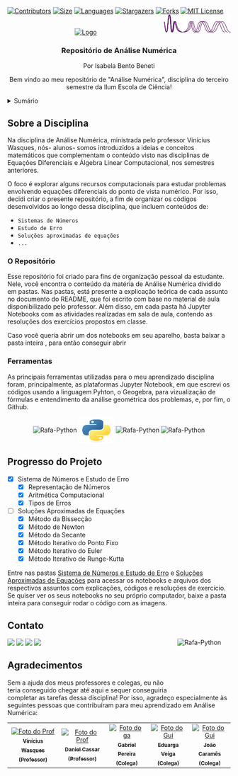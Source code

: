 
<!-- PROJECT SHIELDS -->
<!--
*** I'm using markdown "reference style" links for readability.
*** Reference links are enclosed in brackets [ ] instead of parentheses ( ).
*** See the bottom of this document for the declaration of the reference variables
*** for contributors-url, forks-url, etc. This is an optional, concise syntax you may use.
*** https://www.markdownguide.org/basic-syntax/#reference-style-links
-->
[![Contributors][contributors-shield]][contributors-url]
[![Size][size-shield]][size-url]
[![Languages][languages-shield]][languages-url]
[![Stargazers][stars-shield]][stars-url]
[![Forks][forks-shield]][forks-url]
[![MIT License][license-shield]][license-url]
<img align="right" alt="ilum" height="40" width="150" src="https://github.com/pedrozanineli/pcd.github.io/blob/main/logo1.png">
 
  

<!-- LOGO -->
<br />

<div align="center">
  <a href="![neural](https://user-images.githubusercontent.com/106626661/225796535-51b41213-8397-435d-ab94-dc64551a2da1.gif)">
    <img src="https://user-images.githubusercontent.com/106626661/228412974-4221b846-1bd9-4c57-99a8-2c49c5466af9.png" alt="Logo" width="440" height="230">
  </a>

  <h3 align="center">Repositório de Análise Numérica</h3>
  <p align="center">Por Isabela Bento Beneti</p>

  <p align="center">
    Bem vindo ao meu repositório de "Análise Numérica", disciplina do terceiro semestre da Ilum Escola de Ciência!
   
  </p>
</div>



<!-- Sumário -->
<details>
  <summary>Sumário</summary>
  <ol>
    <li>
      <a href="#sobre">Sobre a Disciplina</a>
      <ul>
        <li><a href="#projeto">O Repositório</a></li>
       </ul>
      <ul>
        <li><a href="#ferramentas">Ferramentas</a></li>
      </ul>
    </li>
    <li><a href="#progresso">Progresso do Curso</a></li>
    <li>
      <a href="#contato">Contato</a>
    </li>
    <li><a href="#acknowledgments">Agradecimentos</a></li>
  </ol>
</details>



<!-- Sobre a Disciplina e o Projeto -->
## Sobre a Disciplina <a name="sobre"></a>

Na disciplina de Análise Numérica, ministrada pelo professor Vinícius Wasques, nós- alunos- somos introduzidos a ideias e conceitos matemáticos que complementam o conteúdo visto nas disciplinas de Equações Diferenciais e Álgebra Linear Computacional, nos semestres anteriores. 

O foco é explorar alguns recursos computacionais para estudar problemas envolvendo equações diferenciais do ponto de vista numérico. Por isso, decidi criar o presente repositório, a fim de organizar os códigos desenvolvidos ao longo dessa disciplina, que incluem conteúdos de: 
* `Sistemas de Números` 
* `Estudo de Erro`
* `Soluções aproximadas de equações`
* `...`

### O Repositório <a name= "projeto"></a>

Esse repositório foi criado para fins de organização pessoal da estudante. Nele, você encontra o conteúdo da matéria de Análise Numérica dividido em pastas. Nas pastas, está presente a explicação teórica de cada assunto no documento do README, que foi escrito com base no material de aula disponibilizado pelo professor. Além disso, em cada pasta há Jupyter Notebooks com as atividades realizadas em sala de aula, contendo as resoluções dos exercícios propostos em classe.

Caso você queria abrir um dos notebooks em seu aparelho, basta baixar a pasta inteira , para então conseguir abrir 

### Ferramentas <a name="ferramentas"></a>

As principais ferramentas utilizadas para o meu aprendizado disciplina foram, principalmente, as plataformas Jupyter Notebook, em que escrevi os códigos usando a  linguagem Pyhton, o Geogebra, para vizualização de fórmulas e entendimento da análise geométrica dos problemas, e, por fim, o Github.
</div>
<div align="center">
 <img align="center" alt="Rafa-Python" height="70" width="70" src= https://user-images.githubusercontent.com/106626661/225802823-3edf4493-8191-433f-9152-7e73b941aadb.png>
 
 <img align="center" alt="Rafa-Python" height="60" width="80" src="https://raw.githubusercontent.com/devicons/devicon/master/icons/python/python-original.svg">
 
 <img align="center" alt="Rafa-Python" height="60" width="60" src= https://user-images.githubusercontent.com/106626661/228415402-be274d67-05c0-45f1-84c4-fc3c757a176c.png>
 
 <img align="center" alt="Rafa-Python" height="60" width="60" src= https://user-images.githubusercontent.com/106626661/225802391-d24ac038-78b1-4b2d-8720-f5f9fb4dac9a.png>
 
</div>





<!-- Progresso -->
## Progresso do Projeto <a name="progresso"></a>

- [x] Sistema de Números e Estudo de Erro
    - [x] Representação de Números
    - [x] Aritmética Computacional
    - [x] Tipos de Erros
    
- [ ] Soluções Aproximadas de Equações
    - [x] Método da Bissecção
    - [x] Método de Newton
    - [x] Método da Secante
    - [x] Método Iterativo do Ponto Fixo
    - [x] Método Iterativo do Euler
    - [x] Método Iterativo de Runge-Kutta
    
Entre nas pastas [Sistema de Números e Estudo de Erro](https://github.com/benetao/Analise_numerica/tree/main/Sistemas%20de%20N%C3%BAmeros%20e%20Estudo%20de%20Erro) e [Soluções Aproximadas de Equações](https://github.com/benetao/Analise_numerica/tree/main/Solu%C3%A7%C3%B5es%20Aproximadas%20de%20Equa%C3%A7%C3%B5es) para acessar os notebooks e arquivos dos respectivos assuntos com explicações, códigos e resoluções de exercício. Se quiser ver os seus notebooks no seu próprio computador, baixe a pasta inteira para conseguir rodar o código com as imagens.

<!-- CONTATO -->
## Contato <a name="contato"></a>
<div>
 <img align="right" alt="Rafa-Python" height="120" width="120" src= https://user-images.githubusercontent.com/106626661/193426485-7901d706-9c84-4afd-9e91-e5b39dbdfd61.png>
  <a href="https://instagram.com/isa.beneti" target="_blank"><img src="https://img.shields.io/badge/-Instagram-%23E4405F?style=for-the-badge&logo=instagram&logoColor=white" target="_blank"></a>
  <a href = "mailto:isabela220039@ilum.cnpem.br"><img src="https://img.shields.io/badge/-Gmail-%23333?style=for-the-badge&logo=gmail&logoColor=white" target="_blank"></a>
  <a href="https://www.linkedin.com/in/isabela-bento-beneti-044183236" target="_blank"><img src="https://img.shields.io/badge/-LinkedIn-%230077B5?style=for-the-badge&logo=linkedin&logoColor=white" target="_blank"></a> 
  <a href="https://www.youtube.com/channel/UCvf7m3bDwbFaezDbe_Igg_w" target="_blank"><img src="https://img.shields.io/badge/YouTube-FF0000?style=for-the-badge&logo=youtube&logoColor=white" target="_blank"></a>
 





<!-- ACKNOWLEDGMENTS -->
## Agradecimentos <a name="acknowledgments"></a>

Sem a ajuda dos meus professores e colegas, eu não teria conseguido chegar até aqui e sequer conseguiria completar as tarefas dessa disciplina! Por isso, agradeço especialmente às seguintes pessoas que contribuíram para meu aprendizado em Análise Numérica:

<table>
  <tr>
    <td align="center">
      <a href="#">
        <img src="https://user-images.githubusercontent.com/106626661/228413860-7b1afd13-f1df-4d1b-9d14-00e339b7fb17.png" width="100px;" alt="Foto do Prof"/><br>
        <sub>
          <b>Vinícius Wasques (Professor)</b>
        </sub>
      </a>
    </td>
    <td align="center">
      <a href="#">
        <img src="https://user-images.githubusercontent.com/106626661/228932253-400d7535-b2e7-4b29-b670-b3cec9a61be5.png" width="100px;" alt="Foto do Prof"/><br>
        <sub>
          <b>Daniel Cassar (Professor)</b>
        </sub>
      </a>
    </td>
    <td align="center">
      <a href="#">
        <img src="https://user-images.githubusercontent.com/106626661/228416561-ad5869c7-2720-494d-901a-4d2b622ed4af.png" width="100px;" alt="Foto do ga"/><br>
        <sub>
          <b>Gabriel Pereira (Colega)</b>
        </sub>
      </a>
    </td>
    <td align="center">
      <a href="#">
        <img src="https://user-images.githubusercontent.com/106626661/228416164-2ba7dbc5-21c3-4d35-b2ca-3b63f4204597.png" width="100px;" alt="Foto do Gui"/><br>
        <sub>
          <b> Eduarga Veiga (Colega)</b>
        </sub>
      </a>
    </td>
      <td align="center">
      <a href="#">
        <img src="https://user-images.githubusercontent.com/106626661/228933315-65c27995-ed63-4c3b-bf99-e4a122866765.png" width="100px;" alt="Foto do Gui"/><br>
        <sub>
          <b> João Caramês (Colega)</b>
        </sub>
      </a>
    </td>
  </tr>
</table>
</div>
<div style="display: inline_block"><br>
 

<!-- MARKDOWN LINKS & IMAGES -->
<!-- https://www.markdownguide.org/basic-syntax/#reference-style-links -->
[contributors-shield]: https://img.shields.io/github/contributors/benetao/Analise_numerica.svg?style=for-the-badge
[contributors-url]: https://github.com/benetao/Analise_numerica/graphs/contributors
[forks-shield]: https://img.shields.io/github/forks/benetao/Analise_numerica.svg?style=for-the-badge
[forks-url]: https://github.com/benetao/Analise_numerica/network/members
[stars-shield]: https://img.shields.io/github/stars/benetao/Analise_numerica.svg?style=for-the-badge
[stars-url]: https://github.com/benetao/Analise_numerica/stargazers
[issues-shield]: https://img.shields.io/github/issues/benetao/Analise_numerica.svg?style=for-the-badge
[issues-url]: https://github.com/benetao/Analise_numerica/issues
[license-shield]: https://img.shields.io/github/license/benetao/Analise_numerica.svg?style=for-the-badge
[license-url]: https://github.com/benetao/Analise_numerica/blob/master/LICENSE.txt
[size-shield]: https://img.shields.io/github/repo-size/benetao/Analise_numerica.svg?style=for-the-badge
[size-url]: https://github.com/benetao/Termodinamica_Avancada/repo-size
[languages-shield]: https://img.shields.io/github/languages/count/benetao/Analise_numerica.svg?style=for-the-badge
[languages-url]: https://github.com/benetao/Analise_numerica//languages/count

[linkedin-shield]: https://img.shields.io/badge/-LinkedIn-black.svg?style=for-the-badge&logo=linkedin&colorB=555
[linkedin-url]: https://www.linkedin.com/in/isabela-bento-beneti-044183236/
[product-screenshot]: images/screenshot.png
[Next.js]:  <img src="https://user-images.githubusercontent.com/106626661/225801328-741dd00d-8359-40ee-8d73-df715a5813f6.png" alt="Logo" width="80" height="30">
[Next-url]: https://nextjs.org/
[React.js]: https://img.shields.io/badge/React-20232A?style=for-the-badge&logo=react&logoColor=61DAFB
[React-url]: https://reactjs.org/
[Vue.js]: https://img.shields.io/badge/Vue.js-35495E?style=for-the-badge&logo=vuedotjs&logoColor=4FC08D
[Vue-url]: https://vuejs.org/
[Angular.io]: https://img.shields.io/badge/Angular-DD0031?style=for-the-badge&logo=angular&logoColor=white
[Angular-url]: https://angular.io/
[Svelte.dev]: https://img.shields.io/badge/Svelte-4A4A55?style=for-the-badge&logo=svelte&logoColor=FF3E00
[Svelte-url]: https://svelte.dev/
[Laravel.com]: https://img.shields.io/badge/Laravel-FF2D20?style=for-the-badge&logo=laravel&logoColor=white
[Laravel-url]: https://laravel.com
[Bootstrap.com]: https://img.shields.io/badge/Bootstrap-563D7C?style=for-the-badge&logo=bootstrap&logoColor=white
[Bootstrap-url]: https://getbootstrap.com
[JQuery.com]: https://img.shields.io/badge/jQuery-0769AD?style=for-the-badge&logo=jquery&logoColor=white
[JQuery-url]: https://jquery.com 
[ilum-shield]:"https://user-images.githubusercontent.com/106626661/193426698-dea48fae-20be-423c-8680-41c50c6aa247.png"
